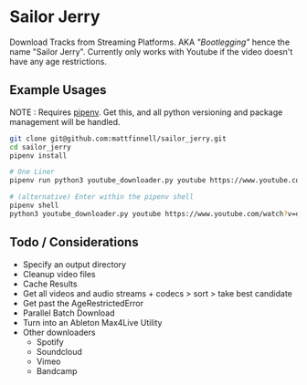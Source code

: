 # Sailor Jerry

Download Tracks from Streaming Platforms. AKA _"Bootlegging"_ hence the name "Sailor Jerry". Currently only works with Youtube if the video doesn't have any age restrictions.

## Example Usages

NOTE : Requires [pipenv](https://pipenv.pypa.io/en/latest/). Get this, and all python versioning and package management will be handled.


```sh
git clone git@github.com:mattfinnell/sailor_jerry.git
cd sailor_jerry
pipenv install

# One Liner
pipenv run python3 youtube_downloader.py youtube https://www.youtube.com/watch?v=dQw4w9WgXcQ

# (alternative) Enter within the pipenv shell
pipenv shell
python3 youtube_downloader.py youtube https://www.youtube.com/watch?v=dQw4w9WgXcQ
```

## Todo / Considerations

- Specify an output directory
- Cleanup video files
- Cache Results
- Get all videos and audio streams + codecs > sort > take best candidate
- Get past the AgeRestrictedError
- Parallel Batch Download
- Turn into an Ableton Max4Live Utility
- Other downloaders
  - Spotify
  - Soundcloud
  - Vimeo
  - Bandcamp
